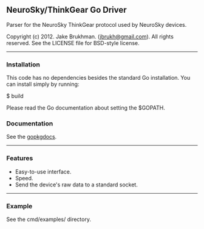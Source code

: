 ## NeuroSky/ThinkGear Go Driver

Parser for the NeuroSky ThinkGear protocol used by NeuroSky devices.

Copyright (c) 2012. Jake Brukhman. (jbrukh@gmail.com).
All rights reserved.  See the LICENSE file for BSD-style
license.

------------

### Installation

This code has no dependencies besides the standard Go installation. You
can install simply by running:

  $ build

Please read the Go documentation about setting the $GOPATH.

### Documentation

See the [gopkgdocs](http://gopkgdoc.appspot.com/pkg/github.com/jbrukh/goneuro/pkg).

------------

### Features

* Easy-to-use interface.
* Speed.
* Send the device's raw data to a standard socket.

------------

### Example

See the cmd/examples/ directory.
